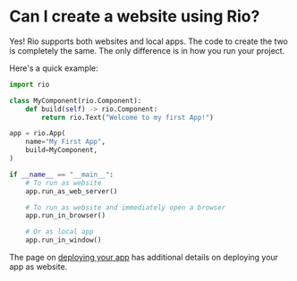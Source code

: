 # Can I create a website using Rio?

Yes! Rio supports both websites and local apps. The code to create the two is
completely the same. The only difference is in how you run your project.

Here's a quick example:

```python
import rio

class MyComponent(rio.Component):
    def build(self) -> rio.Component:
        return rio.Text("Welcome to my first App!")

app = rio.App(
    name="My First App",
    build=MyComponent,
)

if __name__ == "__main__":
    # To run as website
    app.run_as_web_server()

    # To run as website and immediately open a browser
    app.run_in_browser()

    # Or as local app
    app.run_in_window()
```

The page on [deploying your app](https://rio.dev/docs/howtos/deployment) has
additional details on deploying your app as website.
